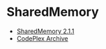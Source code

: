 # SharedMemory

- [SharedMemory 2.1.1](https://www.nuget.org/packages/SharedMemory)
- [CodePlex Archive](https://archive.codeplex.com/?p=sharedmemory)

